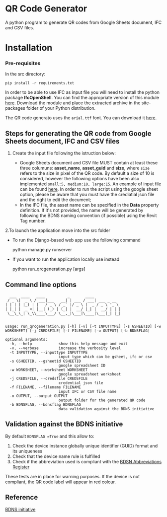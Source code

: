 # QR Code Generator

A python program to generate QR codes from Google Sheets document, IFC and CSV files.

# Installation

### Pre-requisites

In the src directory:

```
pip install -r requirements.txt
```

In order to be able to use IFC as input file you will need to install the python package **IfcOpenShell**.
You can find the appropriate version of this module [here](http://ifcopenshell.org/python).
Download the module and place the extracted archive in the site-packages folder of your Python distribution.

The QR code generato uses the `arial.ttf` font. You can download it [here](https://github.com/JotJunior/PHP-Boleto-ZF2/blob/master/public/assets/fonts/arial.ttf).

## Steps for generating the QR code from Google Sheets document, IFC and CSV files

1. Create the input file following the istruction below:

   - Google Sheets document and CSV file MUST contain at least these three columuns: **asset_name**, **asset_guid** and **size**, where `size` refers to the size in pixel of the QR code.
     By default a size of 10 is considered, however the following options have been also implemented `small:5, medium:10, large:15`.
     An example of input file can be found [here](https://docs.google.com/spreadsheets/d/1O0-xqhXqkBIxdCF81NNyP5_yEINe75wXKkW12d54ApI/edit?usp=sharing).
     In order to run the script using the google sheet option, please be aware that you must have the crediatial json file and the right to edit the document;
   - In the IFC file, the asset name can be specified in the **Data** property definition.
     If it's not provided, the name will be generated by following the BDNS naming convention (if possible) using the Revit Tag number.

2.To launch the application move into the src folder

- To run the Django-based web app use the following command

  python manage.py runserver

- If you want to run the application locally use instead

  python run_qrcgeneration.py [args]

## Command line options

```
  ___  ____   ____          _       ____
 / _ \|  _ \ / ___|___   __| | ___ / ___| ___ _ __
| | | | |_) | |   / _ \ / _` |/ _ \ |  _ / _ \ '_ \
| |_| |  _ <| |__| (_) | (_| |  __/ |_| |  __/ | | |
 \__\_\_| \_\\____\___/ \__,_|\___|\____|\___|_| |_|


usage: run_qrcgeneration.py [-h] [-v] [-t INPUTTYPE] [-s GSHEETID] [-w WORKSHEET] [-j CREDSFILE] [-f FILENAME] [-o OUTPUT] [-b BDNSFLAG]

optional arguments:
  -h, --help            show this help message and exit
  -v, --verbose         increase the verbosity level
  -t INPUTTYPE, --inputtype INPUTTYPE
                        input type which can be gsheet, ifc or csv
  -s GSHEETID, --gsheetid GSHEETID
                        google spreadsheet ID
  -w WORKSHEET, --worksheet WORKSHEET
                        google spreadsheet worksheet
  -j CREDSFILE, --credsfile CREDSFILE
                        credential json file
  -f FILENAME, --filename FILENAME
                        input IFC or CSV file name
  -o OUTPUT, --output OUTPUT
                        output folder for the generated QR code
  -b BDNSFLAG, --bdnsflag BDNSFLAG
                        data validation against the BDNS initiative

```

## Validation against the BDNS initiative

By default `BDNSFLAG =True` and this allow to:

1. Check the device instance globally unique identifier (GUID) format and its uniqueness
2. Check that the device name rule is fulfilled
3. Check if the abbreviation used is compliant with the [BDSN Abbreviations Register](https://github.com/theodi/BDNS/blob/master/BDNS_Abbreviations_Register.csv)

These tests are in place for warning purposes. If the device is not compliant, the QR code label will appear in red colour.

## Reference

[BDNS initiative](https://github.com/theodi/BDNS)
